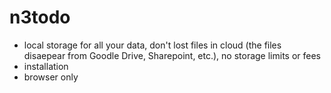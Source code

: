 # n3todo

 * local storage for all your data, don't lost files in cloud (the files disaepear from Goodle Drive, Sharepoint, etc.), no storage limits or fees
 * installation
 * browser only